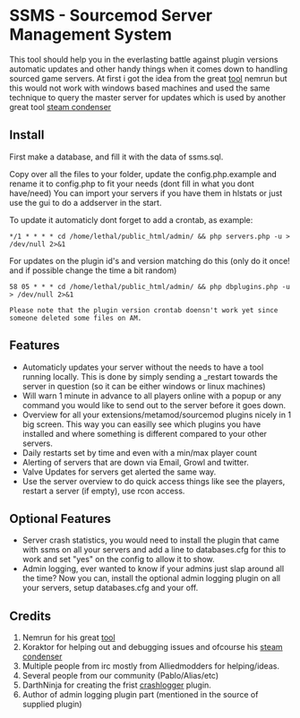 SSMS - Sourcemod Server Management System
=========================================

This tool should help you in the everlasting battle against plugin versions automatic updates and other handy things
when it comes down to handling sourced game servers. At first i got the idea from the great [tool] nemrun but this would
not work with windows based machines and used the same technique to query the master server for updates which is used
by another great tool [steam condenser]

Install
-------

First make a database, and fill it with the data of ssms.sql.

Copy over all the files to your folder, update the config.php.example and rename it to config.php
to fit your needs (dont fill in what you dont have/need) You can import your servers if you have
them in hlstats or just use the gui to do a addserver in the start.


To update it automaticly dont forget to add a crontab, as example: 

	*/1 * * * * cd /home/lethal/public_html/admin/ && php servers.php -u > /dev/null 2>&1


For updates on the plugin id's and version matching do this (only do it once! and if possible change the time a bit random)

	58 05 * * * cd /home/lethal/public_html/admin/ && php dbplugins.php -u > /dev/null 2>&1

	Please note that the plugin version crontab doensn't work yet since someone deleted some files on AM.

Features
--------

* Automaticly updates your server without the needs to have a tool running locally. This is done by simply sending a _restart towards the server in question (so it can be either windows or linux machines)
* Will warn 1 minute in advance to all players online with a popup or any command you would like to send out to the server before it goes down.
* Overview for all your extensions/metamod/sourcemod plugins nicely in 1 big screen. This way you can easilly see which plugins you have installed and where something is different compared to your other servers.
* Daily restarts set by time and even with a min/max player count
* Alerting of servers that are down via Email, Growl and twitter. 
* Valve Updates for servers get alerted the same way.
* Use the server overview to do quick access things like see the players, restart a server (if empty), use rcon access.

Optional Features
-----------------
* Server crash statistics, you would need to install the plugin that came with ssms on all your servers and add a line to databases.cfg for this to work and set "yes" on the config to allow it to show.
* Admin logging, ever wanted to know if your admins just slap around all the time? Now you can, install the optional admin logging plugin on all your servers, setup databases.cfg and your off.


Credits
-------
1. Nemrun for his great [tool]
2. Koraktor for helping out and debugging issues and ofcourse his [steam condenser]
3. Multiple people from irc mostly from Alliedmodders for helping/ideas.
4. Several people from our community (Pablo/Alias/etc)
5. DarthNinja for creating the frist [crashlogger] plugin.
6. Author of admin logging plugin part (mentioned in the source of supplied plugin)

[tool]: http://nephyrin.net/tools/nemrun/latest/
[steam condenser]: https://github.com/koraktor/steam-condenser
[crashlogger]: http://forums.alliedmods.net/showthread.php?p=1050025
